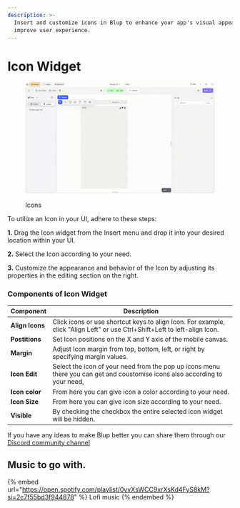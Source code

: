 ```yaml
---
description: >-
  Insert and customize icons in Blup to enhance your app's visual appeal and
  improve user experience.
---
```


# Icon Widget



<figure><img src="../../../.gitbook/assets/icon-ui.gif" alt="Icons"><figcaption><p>Icons</p></figcaption></figure>

To utilize an Icon in your UI, adhere to these steps:

**1.** Drag the Icon widget from the Insert menu and drop it into your desired location within your UI.

**2.** Select the Icon according to your need.

**3.** Customize the appearance and behavior of the Icon by adjusting its properties in the editing section on the right.

### Components of Icon Widget

| Component       | Description                                                                                                                 |
| --------------- | --------------------------------------------------------------------------------------------------------------------------- |
| **Align Icons** | Click icons or use shortcut keys to align Icon. For example, click "Align Left" or use Ctrl+Shift+Left to left-align Icon.  |
| **Postitions**  | Set Icon positions on the X and Y axis of the mobile canvas.                                                                |
| **Margin**      | Adjust Icon margin from top, bottom, left, or right by specifying margin values.                                            |
| **Icon Edit**   | Select the icon of your need from the pop up icons menu there you can get and coustomise icons also according to your need, |
| **Icon color**  | From here you can give icon a color according to your need.                                                                 |
| **Icon Size**   | From here you can give icon size according to your need.                                                                    |
| **Visible**     | By checking the checkbox the entire selected icon widget will be hidden.                                                    |

If you have any ideas to make Blup better you can share them through our [Discord community channel](https://discord.com/channels/940632966093234176/965313562425823303)

## Music to go with.

{% embed url="https://open.spotify.com/playlist/0vvXsWCC9xrXsKd4FyS8kM?si=2c7f55bd3f944878" %}
Lofi music
{% endembed %}
